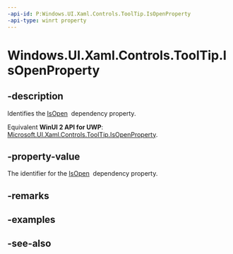 ```yaml
---
-api-id: P:Windows.UI.Xaml.Controls.ToolTip.IsOpenProperty
-api-type: winrt property
---
```


<!-- Property syntax
public Windows.UI.Xaml.DependencyProperty IsOpenProperty { get; }
-->

# Windows.UI.Xaml.Controls.ToolTip.IsOpenProperty

## -description
Identifies the [IsOpen](tooltip_isopen.md)  dependency property.

Equivalent **WinUI 2 API for UWP**: [Microsoft.UI.Xaml.Controls.ToolTip.IsOpenProperty](/windows/winui/api/microsoft.ui.xaml.controls.tooltip.isopenproperty).

## -property-value
The identifier for the [IsOpen](tooltip_isopen.md)  dependency property.

## -remarks

## -examples

## -see-also

